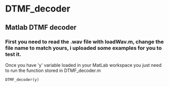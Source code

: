 # DTMF_decoder
## Matlab DTMF decoder
### First you need to read the .wav file with loadWav.m, change the file name to match yours, i uploaded some examples for you to test it.
Once you have 'y' variable loaded in your MatLab workspace you just need to run the function stored in DTMF_decoder.m

```
DTMF_decoder(y) 
```
